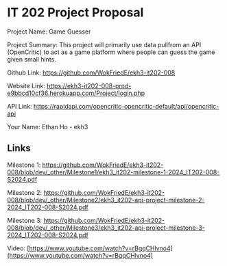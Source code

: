 # IT 202 Project Proposal

Project Name: Game Guesser

Project Summary: This project will primarily use data pullfrom an API (OpenCritic) to act as a game platform where people can guess the game given small hints.

Github Link: https://github.com/WokFriedE/ekh3-it202-008 

Website Link: https://ekh3-it202-008-prod-e9bbcd10cf36.herokuapp.com/Project/login.php

API Link: https://rapidapi.com/opencritic-opencritic-default/api/opencritic-api

Your Name: Ethan Ho - ekh3

## Links
Milestone 1: https://github.com/WokFriedE/ekh3-it202-008/blob/dev/_other/Milestone1/ekh3_it202-milestone-1-2024_IT202-008-S2024.pdf

Milestone 2: https://github.com/WokFriedE/ekh3-it202-008/blob/dev/_other/Milestone2/ekh3_it202-api-project-milestone-2-2024_IT202-008-S2024.pdf

Milestone 3: https://github.com/WokFriedE/ekh3-it202-008/blob/dev/_other/Milestone3/ekh3_it202-api-project-milestone-3-2024_IT202-008-S2024.pdf

Video: [https://www.youtube.com/watch?v=rBgqCHlvno4](https://www.youtube.com/watch?v=rBgqCHlvno4)
